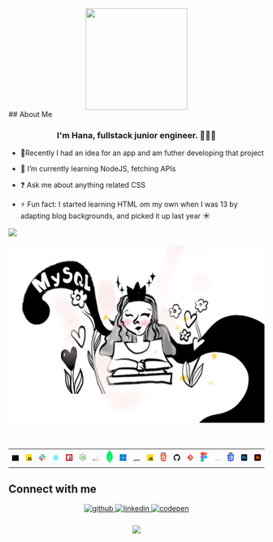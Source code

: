    

<div align="center"><img src="https://media.tenor.com/NqKn2UhXzU0AAAAi/get-greeting-say-hi.gif" align="center" width="200" height="200" /></div>  
## About Me

### <div align="center">I'm Hana, fullstack junior engineer. 👨‍💻🚀</div>  
  

- 🔭Recently I had an idea for an app and am futher developing that project
  

- 🌱 I’m currently learning NodeJS, fetching APIs
  

- ❓ Ask me about anything related CSS  
  

- ⚡ Fun fact: I started learning HTML om my own when I was 13 by adapting blog backgrounds, and picked it up last year ☀️



<div><img align="center" src="https://github-readme-stats.vercel.app/api?username=hhana1-a&show_icons=true&count_private=true&hide_border=true" align="center" /></div>  

<br/>  
  <img src='https://raw.githubusercontent.com/hhana1-a/hhana1-a/main/assets/IMG_7236.JPG' width='700px'>


<br/>  
<br/>  

<br/>  

  <table>
  <tr>
    <td>
<img src="./assets/terminal.svg"
  width="50">
   </td>
   <td>
<img
src="./assets/javascript.svg"
  width="50">
    </td>
    <td>
  <img
src="./assets/slack-icon.svg"
  width="50">
    </td>
    <td>
  <img
src="./assets/react.svg"
  width="50">
      </td>
      <td>
    <img
src="./assets/npm-icon.svg"
  width="50">
      </td>
      <td>
    <img
src="./assets/nodejs-icon.svg"
  width="50">
   </td>
   <td>
  <img
src="./assets/mysql.svg"
  width="50">
      </td>
      <td>
    <img
src="./assets/mongodb-icon.svg"
  width="50">
       </td>
       <td>
    <img
src="./assets/microsoft-windows-icon.svg"
  width="50">
       </td>
       <td>
    <img
src="./assets/macOS.svg"
  width="50">
      </td>
      <td>
    <img
src="./assets/javascript.svg"
  width="50">
      </td>
      <td>
    <img
src="./assets/html-5.svg"
  width="50">
       </td>
      <td>
    <img
src="./assets/github-icon.svg"
  width="50">
       </td>
       <td>
    <img
src="./assets/git-icon.svg"
  width="50">
       </td>
      <td>
     <img
src="./assets/figma.svg"
  width="50">
       </td>
       <td>
     <img
src="./assets/express.svg"
  width="50">
       </td>
       <td>
     <img
src="./assets/css-3.svg"
  width="50">
       </td>
       <td>
       <img
src="./assets/adobe-photoshop.svg"
  width="50">
      </td>
      <td>
     <img
src="./assets/adobe-illustrator.svg"
  width="50">
      </td>
    </tr>
</table>

   

## Connect with me  
<div align="center">
<a href="https://github.com/hhana1-a" target="_blank">
<img src=https://img.shields.io/badge/github-%2324292e.svg?&style=for-the-badge&logo=github&logoColor=white alt=github style="margin-bottom: 5px;" />
</a>
<a href="https://www.linkedin.com/in/hana-hulic-45816221b" target="_blank">
<img src=https://img.shields.io/badge/linkedin-%231E77B5.svg?&style=for-the-badge&logo=linkedin&logoColor=white alt=linkedin style="margin-bottom: 5px;" />
</a>
<a href="https://codepen.io/heyhana_777" target="_blank">
<img src=https://img.shields.io/badge/codepen-%23131417.svg?&style=for-the-badge&logo=codepen&logoColor=white alt=codepen style="margin-bottom: 5px;" />
</a>  
</div>  
  

<br/>  




<div align="center">
<img src="https://komarev.com/ghpvc/?username=hhana1-a&&style=flat-square" align="center" />
</div>  
  
